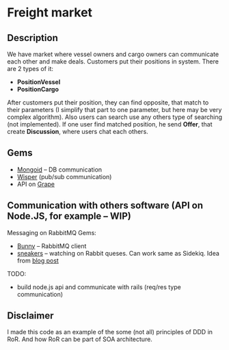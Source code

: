 # Freight market
## Description
We have market where vessel owners and cargo owners can communicate each other and make deals.
Customers put their positions in system.
There are 2 types of it:
* **PositionVessel**
* **PositionCargo**  

After customers put their position, they can find opposite, that match to their parameters (I simplify that part to one parameter, but here may be very complex algorithm). Also users can search use any others type of searching (not implemented).
If one user find matched position, he send **Offer**, that create **Discussion**, where users chat each others.

## Gems
* [Mongoid](http://mongoid.org/en/mongoid/index.html) – DB communication
* [Wisper](https://github.com/krisleech/wisper) (pub/sub communication)
* API on [Grape](https://github.com/intridea/grape)

## Communication with others software (API on Node.JS, for example – WIP)
Messaging on RabbitMQ
Gems:
* [Bunny](https://github.com/ruby-amqp/bunny) – RabbitMQ client
* [sneakers](https://github.com/jondot/sneakers) – watching on Rabbit queses. Can work same as Sidekiq.
Idea from [blog post](http://codetunes.com/2014/event-sourcing-on-rails-with-rabbitmq/)

TODO:
* build node.js api and communicate with rails (req/res type communication)

## Disclaimer
I made this code as an example of the some (not all) principles of DDD in RoR. And how RoR can be part of SOA architecture. 
